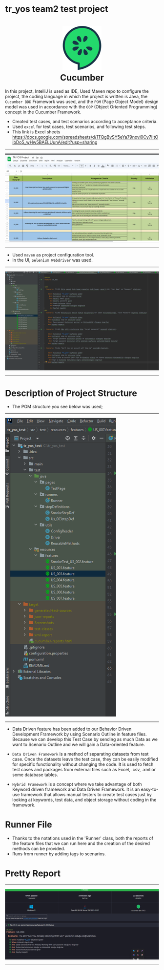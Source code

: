 # tr_yos team2 test project


<h1 align="center">
  <img src="https://raw.githubusercontent.com/cucumber/cucumber-js/4c80df1a25c3bb25dc57d65ab8e5ee842a469826/docs/images/logo.svg" alt="">
  <br>
  Cucumber
</h1>


In this project, IntelliJ is used as IDE, Used Maven repo to configure the project, the coding language in which the project is written is Java, the `Cucumber BDD` Framework was used, and the `POM` (Page Object Model) design model was used in accordance with the `OOP` (Object Oriented Programming) concept in the Cucumber Framework.

* Created test cases, and test scenarios according to acceptance criteria.
* Used `excel` for test cases, test scenarios, and following test steps.
* This link is Excel sheets https://docs.google.com/spreadsheets/d/1TQgBvSY5eYa79novi0Cy7IItOibDo5_wHw5BAELUunA/edit?usp=sharing
 <hr>
<img src="https://github.com/ToKyOzY/tr_yos2_test/blob/master/Screenshot_3.png" alt="">
<hr>
  
* Used `maven` as project configuration tool.
* In the UI, `Selenium Webdriver` was used.
<hr>
<img src="https://github.com/ToKyOzY/tr_yos2_test/blob/master/Screenshot_2.png" alt="">
<hr>
 
# Description of Project Structure
* The POM structure you see below was used;

<hr>
<img src="https://github.com/ToKyOzY/tr_yos2_test/blob/master/Screenshot_1.png" alt="">
<hr>

* Data Driven feature has been added to our Behavior Driven Development Framework by using Scenario Outline in feature files. 
Because we can develop this Test Case by sending as much Data as we want to Scenario Outline and we will gain a Data-oriented feature.

* `Data Driven Framework` is a method of separating datasets from test case. Once the datasets leave the test case, they can be easily modified for specific functionality without changing the code. It is used to fetch test cases and packages from external files such as Excel, .csv, .xml or some database tables.

* `Hybrid Framework` is a concept where we take advantage of both Keyword driven framework and Data Driven Framework. It is an easy-to-use framework that allows manual testers to create test cases just by looking at keywords, test data, and object storage without coding in the framework.

# Runner File
* Thanks to the notations used in the 'Runner' class, both the reports of the feature files that we can run here and the creation of the desired methods can be provided.
* Runs from runner by adding tags to scenarios.

# Pretty Report 

<hr>
<img src="https://github.com/ToKyOzY/tr_yos2_test/blob/master/Screenshot_4.png" alt="">
<hr>
